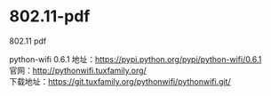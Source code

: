 # 802.11-pdf
802.11 pdf


python-wifi 0.6.1
地址：https://pypi.python.org/pypi/python-wifi/0.6.1 <br>
官网：http://pythonwifi.tuxfamily.org/ <br>
下载地址：https://git.tuxfamily.org/pythonwifi/pythonwifi.git/ <br>


